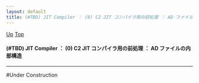 ```yaml
---
layout: default
title: (#TBD) JIT Compiler ： (0) C2 JIT コンパイラ用の前処理 ： AD ファイルの内部構造
---
```

[Up](noVxQtU9lk.html) [Top](../index.html)

#### (#TBD) JIT Compiler ： (0) C2 JIT コンパイラ用の前処理 ： AD ファイルの内部構造

--- 
#Under Construction





